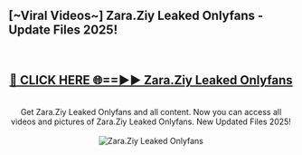 <h2>[~Viral Videos~] Zara.Ziy Leaked Onlyfans - Update Files 2025!</h2>
<br>
<div align="center">
<h2><a href="https://betterlinks.top/A2PfLJ" rel="nofollow">🔴 CLICK HERE 🌐==►► Zara.Ziy Leaked Onlyfans</a></h2>
<br>
Get Zara.Ziy Leaked Onlyfans and all content. Now you can access all videos and pictures of Zara.Ziy Leaked Onlyfans. New Updated Files 2025!
<br>
<br>
<a href="https://betterlinks.top/A2PfLJ" rel="nofollow" data-target="animated-image.originalLink"><img src="https://i.ibb.co.com/WyWwxjT/player-gif2.gif" alt="Zara.Ziy Leaked Onlyfans" style="max-width: 100%; display: inline-block;" data-target="animated-image.originalImage"></a>
</div>
<br>
